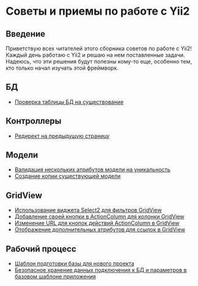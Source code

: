 # Советы и приемы по работе с Yii2

## Введение

Приветствую всех читателей этого сборника советов по работе с Yii2!
Каждый день работаю с Yii2 и решаю на нем поставленные задачи. Надеюсь, что эти решения будут полезны кому-то еще, особенно тем, кто только начал изучать этой фреймворк.

## БД
* [Проверка таблицы БД на существование](tips/db/proverka-tablicy-bd-na-sushhestvovanie.md)

## Контроллеры
* [Редирект на предыдущую страницу](tips/controllers/redirekt-na-predydushhuju-stranicu.md)

## Модели
* [Валидация нескольких атрибутов модели на уникальность](tips/models/validacija-neskolkih-atributov-modeli-na-unikalnost.md)
* [Создание копии существующей модели](tips/models/sozdanie-kopii-sushhestvujushhej-modeli.md)

## GridView
* [Использование виджета Select2 для фильтров GridView](tips/gridview/ispolzovanie-vidzheta-select2-dlja-filtrov-gridview.md)
* [Добавление своей кнопки в ActionColumn для колонки GridView](/tips/gridview/dobavlenie-svoej-knopki-v-actioncolumn-dlja-kolonki-gridview/dobavlenie-svoej-knopki-v-аctioncolumn-dlja-кolonki-gridview.md)
* [Изменение URL для кнопок действий ActionColumn в GridView](/tips/gridview/izmenenie-url-dlja-knopok-dejstvij-action-column-v-grid-view.md)
* [Отображение дополнительных атрибутов для ссылок в GridView](/tips/gridview/otobrazhenie-dopolnitelnyh-atributov-dlja-ssylok-v-grid-view.md)

## Рабочий процесс
* [Шаблон подготовки базы для нового проекта](/tips/workflow/shablon-podgotovki-bazy-dlja-novogo-proekta.md)
* [Безопасное хранение данных подключения к БД и параметров в базовом шаблоне приложения](/tips/workflow/bezopasnoe-hranenie-dannyh-podkljuchenija-k-bd-i-parametrov-v-bazovom-shablone-prilozhenija.md)
